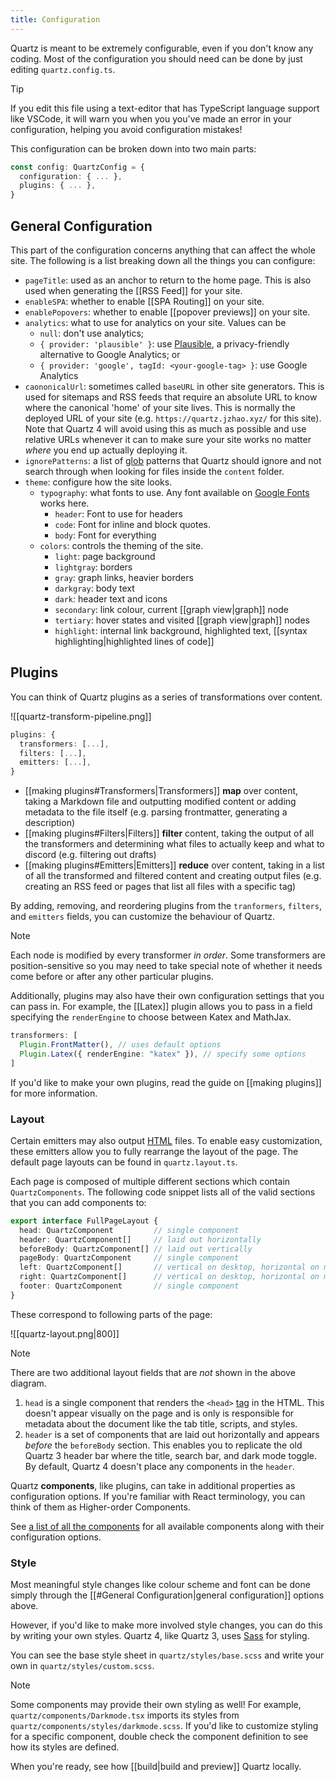 ```yaml
---
title: Configuration
---
```


Quartz is meant to be extremely configurable, even if you don't know any coding. Most of the configuration you should need can be done by just editing `quartz.config.ts`.

> [!tip]
> If you edit this file using a text-editor that has TypeScript language support like VSCode, it will warn you when you you've made an error in your configuration, helping you avoid configuration mistakes!

This configuration can be broken down into two main parts:

```ts title="quartz.config.ts"
const config: QuartzConfig = {
  configuration: { ... },
  plugins: { ... },
}
```

## General Configuration

This part of the configuration concerns anything that can affect the whole site. The following is a list breaking down all the things you can configure:

- `pageTitle`: used as an anchor to return to the home page. This is also used when generating the [[RSS Feed]] for your site.
- `enableSPA`: whether to enable [[SPA Routing]] on your site.
- `enablePopovers`: whether to enable [[popover previews]] on your site.
- `analytics`: what to use for analytics on your site. Values can be
  - `null`: don't use analytics;
  - `{ provider: 'plausible' }`: use [Plausible](https://plausible.io/), a privacy-friendly alternative to Google Analytics; or
  - `{ provider: 'google', tagId: <your-google-tag> }`: use Google Analytics
- `caononicalUrl`: sometimes called `baseURL` in other site generators. This is used for sitemaps and RSS feeds that require an absolute URL to know where the canonical 'home' of your site lives. This is normally the deployed URL of your site (e.g. `https://quartz.jzhao.xyz/` for this site). Note that Quartz 4 will avoid using this as much as possible and use relative URLs whenever it can to make sure your site works no matter _where_ you end up actually deploying it.
- `ignorePatterns`: a list of [glob](<https://en.wikipedia.org/wiki/Glob_(programming)>) patterns that Quartz should ignore and not search through when looking for files inside the `content` folder.
- `theme`: configure how the site looks.
  - `typography`: what fonts to use. Any font available on [Google Fonts](https://fonts.google.com/) works here.
    - `header`: Font to use for headers
    - `code`: Font for inline and block quotes.
    - `body`: Font for everything
  - `colors`: controls the theming of the site.
    - `light`: page background
    - `lightgray`: borders
    - `gray`: graph links, heavier borders
    - `darkgray`: body text
    - `dark`: header text and icons
    - `secondary`: link colour, current [[graph view|graph]] node
    - `tertiary`: hover states and visited [[graph view|graph]] nodes
    - `highlight`: internal link background, highlighted text, [[syntax highlighting|highlighted lines of code]]

## Plugins

You can think of Quartz plugins as a series of transformations over content.

![[quartz-transform-pipeline.png]]

```ts
plugins: {
  transformers: [...],
  filters: [...],
  emitters: [...],
}
```

- [[making plugins#Transformers|Transformers]] **map** over content, taking a Markdown file and outputting modified content or adding metadata to the file itself (e.g. parsing frontmatter, generating a description)
- [[making plugins#Filters|Filters]] **filter** content, taking the output of all the transformers and determining what files to actually keep and what to discord (e.g. filtering out drafts)
- [[making plugins#Emitters|Emitters]] **reduce** over content, taking in a list of all the transformed and filtered content and creating output files (e.g. creating an RSS feed or pages that list all files with a specific tag)

By adding, removing, and reordering plugins from the `tranformers`, `filters`, and `emitters` fields, you can customize the behaviour of Quartz.

> [!note]
> Each node is modified by every transformer _in order_. Some transformers are position-sensitive so you may need to take special note of whether it needs come before or after any other particular plugins.

Additionally, plugins may also have their own configuration settings that you can pass in. For example, the [[Latex]] plugin allows you to pass in a field specifying the `renderEngine` to choose between Katex and MathJax.

```ts
transformers: [
  Plugin.FrontMatter(), // uses default options
  Plugin.Latex({ renderEngine: "katex" }), // specify some options
]
```

If you'd like to make your own plugins, read the guide on [[making plugins]] for more information.

### Layout

Certain emitters may also output [HTML](https://developer.mozilla.org/en-US/docs/Web/HTML) files. To enable easy customization, these emitters allow you to fully rearrange the layout of the page. The default page layouts can be found in `quartz.layout.ts`.

Each page is composed of multiple different sections which contain `QuartzComponents`. The following code snippet lists all of the valid sections that you can add components to:

```typescript title="quartz/cfg.ts"
export interface FullPageLayout {
  head: QuartzComponent         // single component
  header: QuartzComponent[]     // laid out horizontally
  beforeBody: QuartzComponent[] // laid out vertically
  pageBody: QuartzComponent     // single component
  left: QuartzComponent[]       // vertical on desktop, horizontal on mobile
  right: QuartzComponent[]      // vertical on desktop, horizontal on mobile
  footer: QuartzComponent       // single component
}
```

These correspond to following parts of the page:

![[quartz-layout.png|800]]

> [!note]
> There are two additional layout fields that are *not* shown in the above diagram.
> 1. `head` is a single component that renders the `<head>` [tag](https://developer.mozilla.org/en-US/docs/Web/HTML/Element/head) in the HTML. This doesn't appear visually on the page and is only is responsible for metadata about the document like the tab title, scripts, and styles.
> 2. `header` is a set of components that are laid out horizontally and appears *before* the `beforeBody` section. This enables you to replicate the old Quartz 3 header bar where the title, search bar, and dark mode toggle. By default, Quartz 4 doesn't place any components in the `header`.

Quartz **components**, like plugins, can take in additional properties as configuration options. If you're familiar with React terminology, you can think of them as Higher-order Components.

See [a list of all the components](./tags/component) for all available components along with their configuration options.

### Style
Most meaningful style changes like colour scheme and font can be done simply through the [[#General Configuration|general configuration]] options above. 

However, if you'd like to make more involved style changes, you can do this by writing your own styles. Quartz 4, like Quartz 3, uses [Sass](https://sass-lang.com/guide/) for styling.

You can see the base style sheet in `quartz/styles/base.scss` and write your own in `quartz/styles/custom.scss`. 

> [!note]
> Some components may provide their own styling as well! For example, `quartz/components/Darkmode.tsx` imports its styles from `quartz/components/styles/darkmode.scss`. If you'd like to customize styling for a specific component, double check the component definition to see how its styles are defined.

When you're ready, see how [[build|build and preview]] Quartz locally.